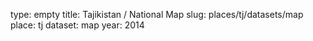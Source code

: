 type: empty
title: Tajikistan / National Map
slug: places/tj/datasets/map
place: tj
dataset: map
year: 2014
